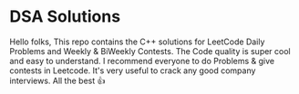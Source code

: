 # DSA Solutions

Hello folks, This repo contains the C++ solutions for LeetCode Daily Problems and Weekly & BiWeekly Contests. The Code quality is super cool and easy to understand. I recommend everyone to do Problems & give contests in Leetcode. It's very useful to crack any good company interviews. All the best 👍
